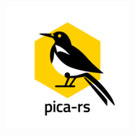 <p align="center"><img  height="250" src="./.github/pica-rs_logo.svg"></p>

<!-- # pica-rs -->

<!-- [![CI](https://github.com/deutsche-nationalbibliothek/pica-rs/workflows/CI/badge.svg?branch=main)](https://github.com/deutsche-nationalbibliothek/pica-rs/actions?query=workflow%3ACI+branch%3Amain) -->
<!-- [![Documentation](https://img.shields.io/badge/Documentation-main-orange.svg)](https://deutsche-nationalbibliothek.github.io/pica-rs/) -->
<!-- [![Coverage Status](https://coveralls.io/repos/github/deutsche-nationalbibliothek/pica-rs/badge.svg?branch=main)](https://coveralls.io/github/deutsche-nationalbibliothek/pica-rs?branch=main) -->
<!-- [![dependency status](https://deps.rs/repo/github/deutsche-nationalbibliothek/pica-rs/status.svg)](https://deps.rs/repo/github/deutsche-nationalbibliothek/pica-rs) -->
<!-- [![License: MIT](https://img.shields.io/badge/License-MIT-yellow.svg)](https://opensource.org/licenses/MIT) -->
<!-- [![License: Unlicense](https://img.shields.io/badge/license-Unlicense-blue.svg)](http://unlicense.org/) -->

<!-- ## About -->

<!-- This repository provides a collection of tools to work with -->
<!-- bibliographic records encoded in PICA+, the internal format of the OCLC -->
<!-- Cataloging system. The development of this tool was motivated by the -->
<!-- wish to have a fast and efficient way to transform PICA+ records to a -->
<!-- data format, which can be easily processed Python's -->
<!-- [pandas](https://git.io/v7Qt8) library. -->

<!-- Most of the commands are inspired by the [xsv](https://git.io/JIoJG) -->
<!-- toolkit. -->

<!-- ## Installation -->

<!-- Binaries for Windows, Linux and macOS as well as `RPM` and `DEB` -->
<!-- packages are available from -->
<!-- [GitHub](https://github.com/deutsche-nationalbibliothek/pica-rs/releases). -->

<!-- In order to install the tools from source a -->
<!-- [Rust](https://www.rust-lang.org/) installation is required. Just follow -->
<!-- the [installation guide](https://www.rust-lang.org/learn/get-started) to -->
<!-- get the Rust programming language with the `cargo` package manager. To -->
<!-- build this project from source Rust `1.70.0` or newer is required. -->

<!-- To install the latest stable release: -->

<!-- ```bash -->
<!-- $ cargo install --git https://github.com/deutsche-nationalbibliothek/pica-rs \ -->
<!--     --tag v0.20.0 pica-toolkit -->
<!-- ``` -->

<!-- ## Commands -->

<!-- | Command                 | Stability  | Desciption                                                        | -->
<!-- |-------------------------|------------|-------------------------------------------------------------------| -->
<!-- | [cat](#cat)             | stable     | concatenate records from multiple files                           | -->
<!-- | completions             | stable     | generate a completions file for bash, fish or zsh                 | -->
<!-- | [convert](#convert)     | unstable   | convert PICA+ into other formats (Plain, JSON, XML, etc.)         | -->
<!-- | [count](#count)         | stable     | count records, fields and subfields                               | -->
<!-- | [filter](#filter)       | stable     | filter records by query expressions                               | -->
<!-- | [frequency](#frequency) | stable     | compute a frequency table of a subfield                           | -->
<!-- | [hash](#hash)           | unstable   | compute SHA-256 checksums of records                              | -->
<!-- | [invalid](#invalid)     | stable     | write input lines, which can't be decoded as normalized PICA+     | -->
<!-- | [partition](#partition) | stable     | partition a list of records based on subfield values              | -->
<!-- | [print](#print)         | stable     | print records in human readable format                            | -->
<!-- | [sample](#sample)       | stable     | selects a random permutation of records                           | -->
<!-- | [select](#select)       | stable     | select subfield values from records                               | -->
<!-- | [slice](#slice)         | stable     | return records withing a range (half-open interval)               | -->
<!-- | [split](#split)         | stable     | split a list of records into chunks                               | -->

<!-- ## Usage -->

<!-- PICA+ data is read from input file(s) or standard input in normalized -->
<!-- PICA+ serialization. Compressed `.gz` archives are decompressed. -->

<!-- ### Cat -->

<!-- Multiple pica dumps can be concatenated to a single stream of records: -->

<!-- ```bash -->
<!-- $ pica cat -s -o DUMP12.dat DUMP1.dat DUMP2.dat.gz -->
<!-- ``` -->

<!-- ### Convert -->

<!-- The `convert` command can be used to convert PICA+ to the following -->
<!-- formats: -->

<!-- * Binary PICA (`binary`) -->
<!-- * PICA Import format (`import`) -->
<!-- * PICA JSON (`json`) -->
<!-- * Humand-readable PICA+ (`plain`) -->
<!-- * PICA+ (`plus`) -->
<!-- * PICA-XML (`xml`) -->

<!-- > :warning: At the moment only PICA+ is supported as input format. -->
<!-- > Reading from other formats will be added later. -->

<!-- Examples: -->

<!-- ```bash -->
<!-- $ pica convert --from plus --to binary DUMP.dat.gz -o dump.bin -->
<!-- $ pica convert --from plus --to json DUMP.dat.gz -o dump.json -->
<!-- $ pica convert --from plus --to plain DUMP.dat.gz -o dump.plain -->
<!-- $ pica convert --from plus --to plus DUMP.dat.gz -o dump.dat -->
<!-- $ pica convert --from plus --to xml DUMP.dat.gz -o dump.xml -->
<!-- ``` -->

<!-- ### Count -->

<!-- To count the number of records, fields and subfields use the following -->
<!-- command: -->

<!-- ```bash -->
<!-- $ pica count -s dump.dat.gz -->
<!-- records 7 -->
<!-- fields 247 -->
<!-- subfields 549 -->
<!-- ``` -->

<!-- ### Filter -->

<!-- The key component of the tool is the ability to filter for records, -->
<!-- which meet an expression as filter criterion. The basic building block -->
<!-- of these expressions are *field expressions*, which consists of a *field -->
<!-- tag* (e.g. `003@`), an optional *occurrence* (e.g `/03`), and a -->
<!-- *subfield filter*. -->

<!-- A simple field tag consists of level number (`0`, `1`, or `2`) followed -->
<!-- by two digits and a character (`A` to `Z` and `@`). The dot (`.`) can be -->
<!-- used as wildcard for any character and square brackets can be used for -->
<!-- alternative characters (e.g. `04[45].` matches all fields starting with -->
<!-- `044` or `045` but no occurrence). -->

<!-- Occurrence `/00` and no occurence are equivalent, `/*` matches all -->
<!-- occurrences (including zero) and `/01-10` matches any occurrences -->
<!-- between `/01` and `/10`. -->

<!-- Simple subfield filter consists of the subfield code (single -->
<!-- alpha-numerical character, ex `0`) a comparison operator (equal `==`, -->
<!-- not equal `!=` not equal, starts with prefix `=^`, starts not with -->
<!-- prefix `!^`, ends with suffix `=$`, regex `=~`/`!~`, contains substring -->
<!-- `=?`, `in` and `not in`) and a value enclosed in single quotes. These -->
<!-- simple subfield expressions can be grouped in parentheses and combined -->
<!-- with boolean connectives (ex. `(0 == 'abc' || 0 == 'def')`). -->

<!-- A special existence operator can be used to check if a given field -->
<!-- (`012A/00?`) or a subfield (`002@.0?` or `002@$0?`) exists.  To test for -->
<!-- the number of times a field or subfield exists in a record or field -->
<!-- respectively, use the cardinality operator `#` with a comparison -->
<!-- operator (e.g. `#010@ > 1` or `010@{#a == 1 && a == 'ger'}`). -->

<!-- Field expressions can be combined to complex expressions by the boolean -->
<!-- connectives AND (`&&`) and OR (`||`). Boolean expressions can be grouped -->
<!-- with parenthesis. Precedence of AND is higher than OR, so `A || B && C` is -->
<!-- equivalent to `A || (B && C)`. Expressions are evaluated lazy from left to -->
<!-- right so given `A || B` if `A` is true than `B` will not be evaluated. -->

<!-- **Examples** -->

<!-- ```bash -->
<!-- $ pica filter -s "002@.0 =~ '^O[^a].*$' && 010@{a == 'ger' || a == 'eng'}" DUMP.dat -->
<!-- $ pica filter -s "002@.0 =~ '^O.*' && 044H{9? && b == 'GND'}" DUMP.dat -->
<!-- $ pica filter -s "010@{a == 'ger' || a == 'eng'}" DUMP.dat -->
<!-- $ pica filter -s "041A/*.9 in ['123', '456']" DUMP.dat -->
<!-- $ pica filter -s "010@.a in ['ger', 'eng']" DUMP.dat -->
<!-- $ pica filter -s "010@.a not in ['ger', 'eng']" DUMP.dat -->
<!-- $ pica filter -s "003@{0 == '123456789X'}" DUMP.dat -->
<!-- $ pica filter -s "003@.0 == '123456789X'" DUMP.dat -->
<!-- $ pica filter -s "002@.0 =^ 'Oa'" DUMP.dat -->
<!-- ``` -->

<!-- Options `--keep` (`-k`) and `--discard` (`-d`) can be used to reduce -->
<!-- records to a limited set of fields by a specified list of field- and -->
<!-- occurence matcher. -->

<!-- **Examples** -->

<!-- ```bash -->
<!-- $ pica filter -s "012[AB]/00?" --keep "003@,012[AB]/00" DUMP.dat -->
<!-- $ pica filter -s "003@?" --discard "2.../*" DUMP.dat -->
<!-- ``` -->

<!-- ### Frequency -->

<!-- The `frequency` command computes a frequency table of a subfield. The -->
<!-- result is formatted as CSV (value,count). The following example builds -->
<!-- the frequency table of the field `010@.a` of a filtered set of records. -->

<!-- ```bash -->
<!-- $ pica filter -s "002@.0 =~ '^A.*'" DUMP.dat.gz | pica frequency "010@.a" -->
<!-- ger,2888445 -->
<!-- eng,347171 -->
<!-- ... -->
<!-- ``` -->

<!-- An optional filter can be used if only a subset of fields should be -->
<!-- taken into account: -->

<!-- ```bash -->
<!-- $ pica pica frequency "044H{ 9 | b == 'GND' && H == 'aepgnd' && 9? }" -->
<!-- 0123456789,123 -->
<!-- ... -->
<!-- ... -->
<!-- ``` -->

<!-- ### Hash -->

<!-- The `hash` command computes SHA-256 checksums of records and writes the -->
<!-- IDN and hash values as CSV/TSV. The checksums can be used to track -->
<!-- new and changed records. The checkums is computed over the complete -->
<!-- PICA+ record including a newline separator. -->

<!-- ```bash -->
<!-- $ pica hash tests/snapshot/data/algebra.dat tests/snapshot/data/math.dat.gz -->
<!-- idn,sha256 -->
<!-- 040011569,ca9add6db02315df1aeee941b8aced2f63968499594dcb0d88ba54df0181d428 -->
<!-- 040379442,7635e838185237014c6575009c184ecac2ac106420f543b148e0794723a71bab -->
<!-- ``` -->

<!-- ### Invalid -->

<!-- Most commands support option `--skip-invalid` to skip invalid input -->
<!-- lines, which can't be decoded as normalized PICA+. The `invalid` command -->
<!-- can be used to extract these invalid lines only. -->

<!-- ### Partition -->

<!-- In order to split a list of records into chunks based on subfield -->
<!-- values, use the `partition` command. Note that if the field and/or -->
<!-- subfield is repeatable, the record will be written to all partitions -->
<!-- (duplicate values will be removed), thus the resulting partitions may -->
<!-- not be disjoint. Records that don't have the field/subfield, won't be -->
<!-- written to a partition. -->

<!-- ```bash -->
<!-- $ pica partition -s -o outdir "002@.0" DUMP.dat.gz -->
<!-- $ tree outdir/ -->
<!-- outdir -->
<!-- ├── Aa.dat -->
<!-- ├── Aal.dat -->
<!-- ├── Aan.dat -->
<!-- ├── ... -->
<!-- ``` -->

<!-- The filename of each partition is based on the subfield value by -->
<!-- default. In order to change the filename, use the `--template` (`-t`) -->
<!-- option. Any occurence of the placeholder `{}` will be replaced by the -->
<!-- value: -->

<!-- ```bash -->
<!-- $ pica partition -s --template "BBG_{}.dat" -o outdir "002@.0" DUMP.dat.gz -->
<!-- $ tree outdir/ -->
<!-- outdir -->
<!-- ├── BBG_Aa.dat -->
<!-- ├── BBG_Aal.dat -->
<!-- ├── BBG_Aan.dat -->
<!-- ├── ... -->
<!-- ``` -->

<!-- ### Print -->

<!-- The `print` command is used to print records in humand-readable format. -->
<!-- Multiple records are separated by newline. -->

<!-- ```bash -->
<!-- $ echo -e "003@ \x1f0123456789\x1fab\x1e" | pica print -->
<!-- 003@ $0 123456789 $a b -->
<!-- ``` -->

<!-- ### Sample -->

<!-- The `sample` command selects a random permutation of records of the -->
<!-- given sample size. This command is particularly useful in combination -->
<!-- with the `filter` command for QA purposes. -->

<!-- The following command filters for records, that have a field `002@` with -->
<!-- a subfield `0` that is `Tp1` or `Tpz` and selects a random permutation -->
<!-- of 100 records. -->

<!-- ```bash -->
<!-- $ pica filter -s "002@.0 =~ '^Tp[1z]'" | pica sample 100 -o samples.dat -->
<!-- ``` -->

<!-- ### Select -->

<!-- This command selects subfield values of a record and emits them in CSV -->
<!-- format. A select expression consists of a non-empty list of selectors. A -->
<!-- selector references a field and a list of subfields or an static value -->
<!-- enclosed in single quotes. If a selector's field or any subfield is -->
<!-- repeatable, the rows are "multiplied". For example, if the first -->
<!-- selector returns one row, the second selector two rows and a third -->
<!-- selecor 3 rows, the result will contain `1 * 2 * 3 = 6` rows. -->
<!-- Non-existing fields or subfields results in empty columns. -->

<!-- ```bash -->
<!-- $ pica select -s "003@.0,012A/*{a,b,c}" DUMP.dat.gz -->
<!-- 123456789X,a,b,c -->
<!-- 123456789X,d,e,f -->

<!-- $ pica select -s "003@.0, 'foo', 'bar'" DUMP.dat.gz -->
<!-- 123456789X,foo,bar -->
<!-- 123456789X,foo,bar -->
<!-- ``` -->

<!-- To filter for fields matching a subfield filter, the first part of a -->
<!-- complex field expression can be a filter. The following select statement -->
<!-- takes only `045E` fields into account, where the expression `E == 'm'` -->
<!-- evaluates to `true`. -->

<!-- ```bash -->
<!-- $ pica select -s "003@.0, 045E{ (e, E) | E == 'm' } -->
<!-- ... -->
<!-- ``` -->

<!-- In order to use TAB-character as field delimiter add the `--tsv` option: -->

<!-- ```bash -->
<!-- $ pica select -s --tsv "003@.0,012A{a,b,c}" DUMP.dat.gz -->
<!-- 123456789X    a    b    c -->
<!-- 123456789X    d    e    f -->
<!-- ``` -->

<!-- ### Slice -->

<!-- The `slice` command returns records within a range. The lower bound is -->
<!-- inclusive, whereas the upper bound is exclusive (half-open interval). -->
<!-- The numbering of records is zero-based; the first record is at position -->
<!-- 0, the second at position 1, and so on. A range specified by `--start` -->
<!-- and `--end` might contain less elements, if the range contains invalid -->
<!-- records. -->

<!-- See `pica slice --help` for a detailed description of all options. -->

<!-- Examples: -->

<!-- ```bash -->
<!-- # get records at position 1, 2 or 3 (without invalid record) -->
<!-- $ pica slice --skip-invalid --start 1 --end 4 -o slice.dat DUMP.dat -->

<!-- # get 10 records from position 10 -->
<!-- $ pica slice --skip-invalid --start 10 --length 10 -o slice.dat DUMP.dat -->
<!-- ``` -->

<!-- ### Split -->

<!-- This command is used to split a list of records into chunks of a given -->
<!-- size. The default filename is `{}.dat`, whereby the curly braces are -->
<!-- replaced by the number of the chunk. -->

<!-- ``` -->
<!-- $ pica split -s -o outdir --template "CHUNK_{}.dat" 100 DUMP.dat -->
<!-- $ tree outdir -->
<!-- outdir -->
<!-- ├── CHUNK_0.dat -->
<!-- ├── CHUNK_10.dat -->
<!-- ├── ... -->
<!-- ``` -->

<!-- ## Related Projects -->

<!-- - [Catmandu::Pica](https://metacpan.org/pod/Catmandu::PICA) - Catmandu modules for working with PICA+ data -->
<!-- - [PICA::Data](https://github.com/gbv/PICA-Data) -  Perl module and command line tool to handle PICA+ data -->
<!-- - [Metafacture](https://github.com/metafacture) - Tool suite for metadata processing -->
<!-- - [pica-data-js](https://github.com/gbv/pica-data-js) - Handle PICA+ data in JavaScript -->
<!-- - [luapica](http://jakobvoss.de/luapica/) - Handle PICA+ data in Lua -->
<!-- - [picaplus](https://github.com/FID-Judaica/picaplus) - tooling for working with PICA+ -->
<!-- - [PICA::Record](https://github.com/gbv/PICA-Record) -  Perl module to handle PICA+ records (deprecated) -->

<!-- ## License -->

<!-- This project is dual-licensed under [MIT](LICENSE) or the [UNLICENSE](UNLICENSE). -->
